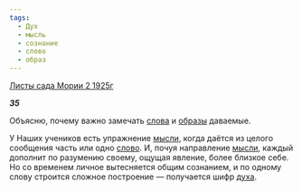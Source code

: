 ```yaml
---
tags:
  - Дух
  - мысль
  - сознание
  - слово
  - образ
---
```

[Листы сада Мории 2 1925г](https://127.0.0.1:4002/agni/1925)

___35___

Объясню, почему важно замечать [слова](../../../tags/#[слово](../../../tags/#слово)) и [образы](../../../tags/#образ) даваемые.   

У Наших учеников есть упражнение [мысли](../../../tags/#мысль), когда даётся из целого сообщения часть или одно [слово](../../../tags/#слово). И, почуя направление [мысли](../../../tags/#мысль), каждый дополнит по разумению своему, ощущая явление, более близкое себе. Но со временем личное вытесняется общим сознанием, и по одному слову строится сложное построение — получается шифр [духа](../../../tags/#Дух).   

